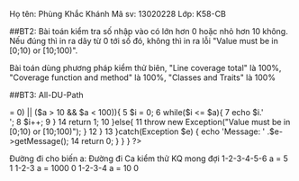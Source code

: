 ﻿Họ tên: Phùng Khắc Khánh
Mã sv: 13020228
Lớp: K58-CB

##BT2:
Bài toán kiểm tra số nhập vào có lớn hơn 0 hoặc nhỏ hơn 10 không.
Nếu đúng thì in ra dãy từ 0 tới số đó, không thì in ra lỗi "Value must be in [0;10) or [10;100)".

Bài toán dùng phương pháp kiểm thử biên, "Line coverage total" là 100%, "Coverage function and method" là 100%, "Classes and Traits" là 100%

##BT3:
All-DU-Path

<?php
	class Example {
		const num = 100;
	1	public function check($a){
	2		try{
	3			if($a <= self::num){
	4				if(($a < 10 && $a >= 0) || ($a > 10 && $a < 100)){
	5					$i = 0;
	6					while($i <= $a){
	7						echo $i.'<br>';
	8						$i++;
	9					}
	14					return 1;
	10				}else{
	11					throw new Exception("Value must be in [0;10) or [10;100)");
					} 
	12			}
	13		}catch(Exception $e) {
			  echo 'Message: ' .$e->getMessage();
	14		  return 0;
			}
		}
	}
?>

Đường đi cho biến a: 
	Đường đi		Ca kiểm thử		KQ mong đợi
	1-2-3-4-5-6		a = 5			1
	1-2-3			a = 1000		0
	1-2-3-4			a = 10			0